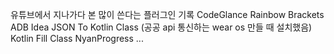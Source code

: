 유튜브에서 지나가다 본 많이 쓴다는 플러그인 기록
CodeGlance
Rainbow Brackets
ADB Idea
JSON To Kotlin Class (공공 api 통신하는 wear os 만들 때 설치했음)
Kotlin Fill Class
NyanProgress
...

